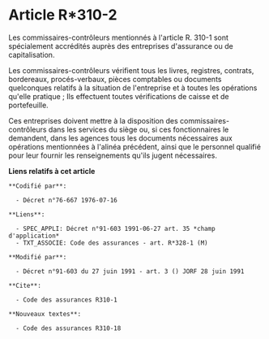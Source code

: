 # Article R*310-2

Les commissaires-contrôleurs mentionnés à l'article R. 310-1 sont spécialement accrédités auprès des entreprises d'assurance
ou de capitalisation.

Les commissaires-contrôleurs vérifient tous les livres, registres, contrats, bordereaux, procés-verbaux, pièces comptables ou
documents quelconques relatifs à la situation de l'entreprise et à toutes les opérations qu'elle pratique ; Ils effectuent
toutes vérifications de caisse et de portefeuille.

Ces entreprises doivent mettre à la disposition des commissaires-contrôleurs dans les services du siège ou, si ces
fonctionnaires le demandent, dans les agences tous les documents nécessaires aux opérations mentionnées à l'alinéa précédent,
ainsi que le personnel qualifié pour leur fournir les renseignements qu'ils jugent nécessaires.

**Liens relatifs à cet article**

	**Codifié par**:

	  - Décret n°76-667 1976-07-16

	**Liens**:

	  - SPEC_APPLI: Décret n°91-603 1991-06-27 art. 35 *champ d'application*
	  - TXT_ASSOCIE: Code des assurances - art. R*328-1 (M)

	**Modifié par**:

	  - Décret n°91-603 du 27 juin 1991 - art. 3 () JORF 28 juin 1991

	**Cite**:

	  - Code des assurances R310-1

	**Nouveaux textes**:

	  - Code des assurances R310-18
